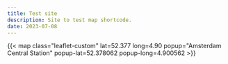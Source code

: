 ```yaml
---
title: Test site
description: Site to test map shortcode.
date: 2023-07-08
---
```


{{< map class="leaflet-custom" lat=52.377 long=4.90 popup="Amsterdam Central Station" popup-lat=52.378062 popup-long=4.900562 >}}
